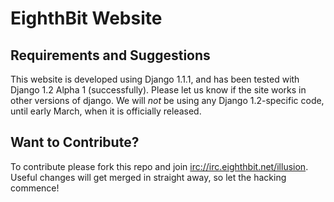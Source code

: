 EighthBit Website
=================

Requirements and Suggestions
----------------------------
   This website is developed using Django 1.1.1, and has been tested with Django 1.2 Alpha 1 (successfully).
   Please let us know if the site works in other versions of django.
   We will *not* be using any Django 1.2-specific code, until early March, when it is officially released.

Want to Contribute?
-------------------
   To contribute please fork this repo and join <irc://irc.eighthbit.net/illusion>.
   Useful changes will get merged in straight away, so let the hacking commence!

